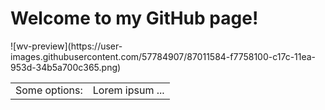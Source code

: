 # Welcome to my GitHub page!
<table border="0">
 <tr>
    ![wv-preview](https://user-images.githubusercontent.com/57784907/87011584-f7758100-c17c-11ea-953d-34b5a700c365.png)
 </tr>
 <tr>
    <td>Some options:</td>
    <td>Lorem ipsum ...</td>
 </tr>
</table>
<!--
**john-jaihyek-choi/john-jaihyek-choi** is a ✨ _special_ ✨ repository because its `README.md` (this file) appears on your GitHub profile.

Here are some ideas to get you started:

- 🔭 I’m currently working on ...
- 🌱 I’m currently learning ...
- 👯 I’m looking to collaborate on ...
- 🤔 I’m looking for help with ...
- 💬 Ask me about ...
- 📫 How to reach me: ...
- 😄 Pronouns: ...
- ⚡ Fun fact: ...
-->
